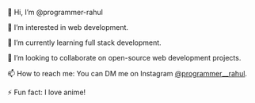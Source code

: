 👋 Hi, I’m @programmer-rahul

👀 I’m interested in web development.

🌱 I’m currently learning full stack development.

💞️ I’m looking to collaborate on open-source web development projects.

📫 How to reach me: You can DM me on Instagram [@programmer__rahul](https://www.instagram.com/programmer__rahul/).

⚡ Fun fact: I love anime!

<!---
programmer-rahul/programmer-rahul is a ✨ special ✨ repository because its `README.md` (this file) appears on your GitHub profile.
You can click the Preview link to take a look at your changes.
--->
